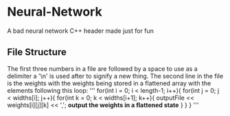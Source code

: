 # Neural-Network
A bad neural network C++ header made just for fun 
## File Structure
The first three numbers in a file are followed by a space to use as a delimiter a '\n' is used after to signify a new thing.
The second line in the file is the weights with the weights being stored in a flattened array with the elements following this loop:
'''
for(int i = 0; i < length-1; i++){
    for(int j = 0; j < widths[i]; j++){
        for(int k = 0; k < widths[i+1]; k++){
            outputFile << weights[i][j][k] << ','; **output the weights in a flattened state**
        }
    }
}
'''